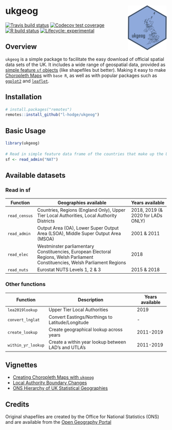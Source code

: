 
<!-- README.md is generated from README.Rmd. Please edit that file -->

# ukgeog <a href='https://l-hodge.github.io/ukgeog/'><img src="man/figures/ukgeog_logo.png" align="right" height="139">

<!-- badges: start -->

[![Travis build
status](https://travis-ci.org/l-hodge/ukgeog.svg?branch=master)](https://travis-ci.org/l-hodge/ukgeog)
[![Codecov test
coverage](https://codecov.io/gh/l-hodge/ukgeog/branch/master/graph/badge.svg)](https://codecov.io/gh/l-hodge/ukgeog?branch=master)
[![R build
status](https://github.com/l-hodge/ukgeog/workflows/R-CMD-check/badge.svg)](https://github.com/l-hodge/ukgeog/actions)
[![Lifecycle:
experimental](https://img.shields.io/badge/lifecycle-experimental-orange.svg)](https://www.tidyverse.org/lifecycle/#experimental)
<!-- badges: end -->

## Overview

`ukgeog` is a simple package to facilitate the easy download of official
spatial data sets of the UK. It includes a wide range of geospatial
data, provided as [simple feature `sf`
objects](https://r-spatial.github.io/sf/articles/sf1.html) (like
shapefiles but better). Making it easy to make [Choropleth
Maps](https://en.wikipedia.org/wiki/Choropleth_map) with `base R`, as
well as with popular packages such as
[`ggplot2`](https://ggplot2.tidyverse.org/) and
[`leaflet`](https://rstudio.github.io/leaflet/).

## Installation

``` r
# install.packages("remotes")
remotes::install_github("l-hodge/ukgeog")
```

## Basic Usage

``` r
library(ukgeog)

# Read in simple feature data frame of the countries that make up the UK 
sf <- read_admin("NAT")
```

## Available datasets

### Read in sf

| Function      | Geographies available                                                                                                           | Years available                   |
| ------------- | ------------------------------------------------------------------------------------------------------------------------------- | --------------------------------- |
| `read_census` | Countries, Regions (England Only), Upper Tier Local Authorities, Local Authority Districts                                      | 2018, 2019 (& 2020 for LADs ONLY) |
| `read_admin`  | Output Area (OA), Lower Super Output Area (LSOA), Middle Super Output Area (MSOA)                                               | 2001 & 2011                       |
| `read_elec`   | Westminster parliamentary Constituencies, European Electoral Regions, Welsh Parliament Constituencies, Welsh Parliament Regions | 2018                              |
| `read_nuts`   | Eurostat NUTS Levels 1, 2 & 3                                                                                                   | 2015 & 2018                       |

### Other functions

| Function           | Description                                          | Years available |
| ------------------ | ---------------------------------------------------- | --------------- |
| `lea2019lookup`    | Upper Tier Local Authorities                         | 2019            |
| `convert_lnglat`   | Convert Eastings/Northings to Latitude/Longitude     | \-              |
| `create_lookup`    | Create geographical lookup across years              | 2011-2019       |
| `within_yr_lookup` | Create a within year lookup between LAD’s and UTLA’s | 2011-2019       |

## Vignettes

  - [Creating Choropleth Maps with
    `ukgeog`](https://l-hodge.github.io/ukgeog/articles/maps.html)
  - [Local Authority Boundary
    Changes](https://l-hodge.github.io/ukgeog/articles/boundary-changes.html)
  - [ONS Hierarchy of UK Statistical
    Geographies](https://l-hodge.github.io/ukgeog/articles/ons-hierarchy.html)

## Credits

Original shapefiles are created by the Office for National Statistics
(ONS) and are available from the [Open Geography
Portal](http://geoportal.statistics.gov.uk/)
